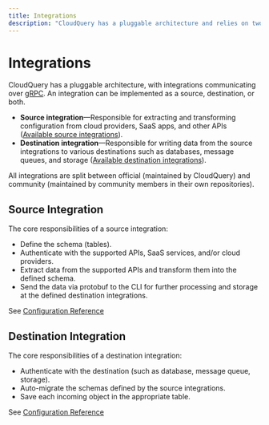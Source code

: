 ```yaml
---
title: Integrations
description: "CloudQuery has a pluggable architecture and relies on two types of integrations: source integrations and destination integrations."
---
```


# Integrations

CloudQuery has a pluggable architecture, with integrations communicating over [gRPC](https://github.com/cloudquery/plugin-pb). An integration can be implemented as a source, destination, or both.

- **Source integration**—Responsible for extracting and transforming configuration from cloud providers, SaaS apps, and other APIs ([Available source integrations](https://hub.cloudquery.io/plugins/source)).
- **Destination integration**—Responsible for writing data from the source integrations to various destinations such as databases, message queues, and storage ([Available destination integrations](https://hub.cloudquery.io/plugins/destination)).

All integrations are split between official (maintained by CloudQuery) and community (maintained by community members in their own repositories).

## Source Integration

The core responsibilities of a source integration:

- Define the schema (tables).
- Authenticate with the supported APIs, SaaS services, and/or cloud providers.
- Extract data from the supported APIs and transform them into the defined schema.
- Send the data via protobuf to the CLI for further processing and storage at the defined destination integrations.

See [Configuration Reference](../reference/source-spec)

## Destination Integration

The core responsibilities of a destination integration:

- Authenticate with the destination (such as database, message queue, storage).
- Auto-migrate the schemas defined by the source integrations.
- Save each incoming object in the appropriate table.

See [Configuration Reference](../reference/destination-spec)
